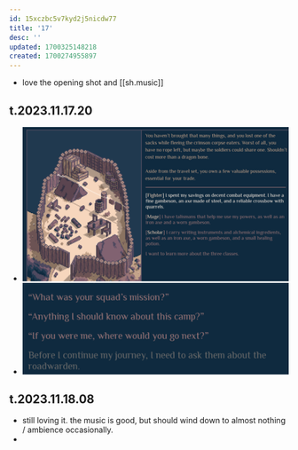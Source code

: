 ```yaml
---
id: 15xczbc5v7kyd2j5nicdw77
title: '17'
desc: ''
updated: 1700325148218
created: 1700274955897
---
```


- love the opening shot and [[sh.music]]

## t.2023.11.17.20

- ![](/assets/images/2023-11-17-20-33-22.png)
- ![](/assets/images/2023-11-17-20-49-46.png)

## t.2023.11.18.08

- still loving it. the music is good, but should wind down to almost nothing / ambience occasionally. 
- 